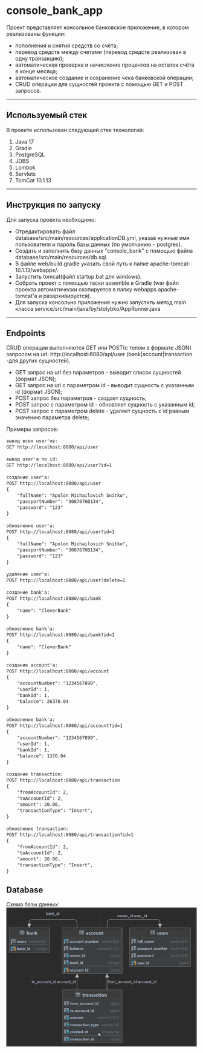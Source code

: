 # console_bank_app

Проект представляет консольное банковское приложение, в котором реализованы функции:
- пополнения и снятия средств со счёта;
- перевод средств между счетами (перевод средств реализован в одну транзакцию);
- автоматическая проверка и начисление процентов на остаток счёта в конце месяца;
- автоматическое создание и сохранение чека банковской операции;
- CRUD операции для сущностей проекта с помощью GET и POST запросов.
___

Используемый стек
---
В проекте использован следующий стек технологий:
1. Java 17
2. Gradle
3. PostgreSQL
4. JDBS
5. Lombok
6. Servlets
7. TomCat 10.1.13
___

Инструкция по запуску
---
Для запуска проекта необходимо:  
- Отредактировать файл database/src/main/resources/applicationDB.yml, указав нужные имя пользователя и пароль базы данных (по умолчанию - postgres).   
- Создать и заполнить базу данных "console_bank" с помощью файла database/src/main/resources/db.sql.  
- В файле web/build.gradle указать свой путь к папке apache-tomcat-10.1.13/webapps/.  
- Запустить tomcat(файл startup.bat для windows).   
- Собрать проект с помощью таски assemble в Gradle (war файл проекта автоматически скопируется в папку webapps apache-tomcat'a и разархивируется).  
- Для запуска консольно приложения нужно запустить метод main класса service/src/main/java/by/stolybko/AppRunner.java   
___

Endpoints
---
CRUD операции выполняются GET или POST(с телом в формате JSON) запросом на url: http://localhost:8080/api/user (bank|account|transaction -для других сущностей).

- GET запрос на url без параметров - выводит список сущностей (формат JSON);  
- GET запрос на url с параметром id - выводит сущность с указанным id (формат JSON);  
- POST запрос без параметров - создает сущность;  
- POST запрос с параметром id - обновляет сущность с указанным id;  
- POST запрос с параметром delete - удаляет сущность с  id равным значению параметра delete;  

Примеры запросов:
~~~
вывод всех user'ов:
GET http://localhost:8080/api/user

вывод user'а по id:
GET http://localhost:8080/api/user?id=1

создание user'а:
POST http://localhost:8080/api/user
{
    "fullName": "Apolon Michailovich Snitko",
    "passportNumber": "308767HB134",
    "password": "123"
}

обновление user'а:
POST http://localhost:8080/api/user?id=1
{
    "fullName": "Apolon Michailovich Snitko",
    "passportNumber": "308767HB134",
    "password": "123"
}

удаление user'а:
POST http://localhost:8080/api/user?delete=1

создание bank'а:
POST http://localhost:8080/api/bank
{
    "name": "CleverBank"
}

обновление bank'а:
POST http://localhost:8080/api/bank?id=1
{
    "name": "CleverBank"
}

создание account'а:
POST http://localhost:8080/api/account
{
    "accountNumber": "1234567890",
    "userId": 1,
    "bankId": 1,
    "balance": 26370.04
}

обновление bank'а:
POST http://localhost:8080/api/account?id=1
{
    "accountNumber": "1234567890",
    "userId": 1,
    "bankId": 1,
    "balance": 1370.04
}

создание transaction:
POST http://localhost:8080/api/transaction
{
    "fromAccountId": 2,
    "toAccountId": 2,
    "amount": 20.00,
    "transactionType": "Insert",
}

обновление transaction:
POST http://localhost:8080/api/transaction?id=1
{
    "fromAccountId": 2,
    "toAccountId": 2,
    "amount": 20.00,
    "transactionType": "Insert",
}
~~~

Database
---
Схема базы данных:  
![shema-db](img/db.png)
